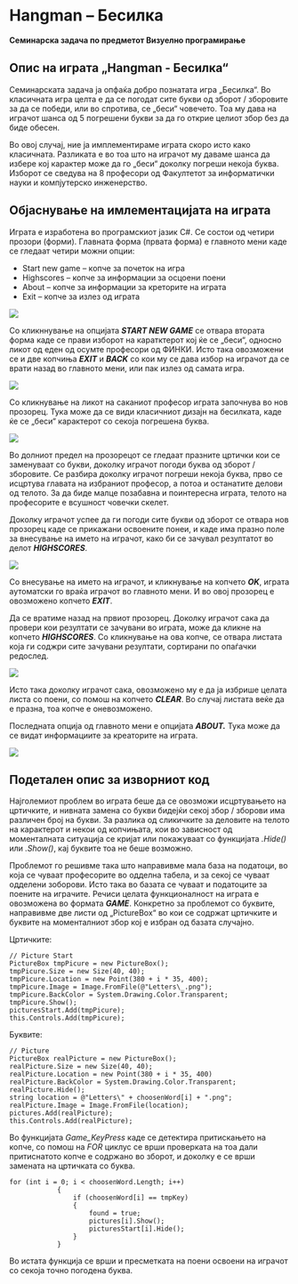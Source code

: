 Hangman – Бесилкa
=================

<b>Семинарска задача по предметот Визуелно програмирање</b>


Опис на играта „Hangman - Бесилка“
----------------------------------------

  Семинарската задача ја опфаќа добро познатата игра „Бесилка“. 
Во класичната игра целта е да се погодат сите букви од зборот / зборовите за да се победи,
или во спротива, се „беси“ човечето. Тоа му дава на играчот шанса од 5 погрешени 
букви за да го открие целиот збор без да биде обесен.

  Во овој случај, ние ја имплементираме играта скоро исто како класичната. 
Разликата е во тоа што на играчот му даваме шанса да избере кој карактер 
може да го „беси“ доколку погреши некоја буква. Изборот се сведува на 8 професори 
од Факултетот за информатички науки и компјутерско инженерство.

Објаснување на имлементацијата на играта
----------------------------------------

Играта е изработена во програмскиот јазик C#. Се состои од четири прозори (форми). 
Главната форма (првата форма) е главното мени каде се гледаат четири можни опции:

  * Start new game – копче за почеток на игра
  * Highscores – копче за информации за осцоени поени
  * About – копче за информации за креторите на играта
  * Exit – копче за излез од играта

<img src="http://img443.imageshack.us/img443/9383/slika1x.jpg"/>

Со кликннување на опцијата <b><i>START NEW GAME</i></b> се отвара втората форма каде се прави 
изборот на каратктерот кој ќе се „беси“, односно ликот од еден од осумте професори од ФИНКИ. 
Исто така овозможени се и две копчиња <b><i>EXIT</i></b> и <b><i>BACK</i></b> со кои му се дава избор на играчот 
да се врати назад во главното мени, или пак излез од самата игра.

<img src="http://img515.imageshack.us/img515/3926/slika2b.jpg"/>

Со кликнување на ликот на саканиот професор играта започнува во нов прозорец. 
Тука може да се види класичниот дизајн на бесилката, каде ќе се „беси“ карактерот со секоја 
погрешена буква.

<img src="http://imageshack.us/a/img198/6727/slika3.JPG"/>

Во долниот предел на прозорецот се гледаат празните цртички кои се заменуваат 
со букви, доколку играчот погоди буква од зборот / зборовите. Се разбира доколку играчот 
погреши некоја буква, прво се исцртува главата на избраниот професор, а потоа и останатите 
делови од телото. За да биде малце позабавна и поинтересна играта, телото на професорите 
е всушност човечки скелет. 

Доколку играчот успее да ги погоди сите букви од зборот се отвара нов прозорец каде се 
прикажани освоените понеи, и каде има празно поле за внесување на името на играчот, 
како би се зачувал резултатот во делот <b><i>HIGHSCORES</i></b>.

<img src="http://imageshack.us/a/img153/7595/slika4k.jpg"/>

Со внесување на името на играчот, и кликнување на копчето <b><i>OK</i></b>, играта аутоматски го враќа 
играчот во главното мени. И во овој прозорец е овозможено копчето <b><i>EXIT</i></b>.

Да се вратиме назад на првиот прозорец. Доколку играчот сака да провери кои резултати се 
зачувани во играта, може да кликне на копчето <b><i>HIGHSCORES</i></b>. Со кликнување на ова копче, 
се отвара листата која ги соджри сите зачувани резултати, сортирани по опаѓачки редослед.

<img src="http://img89.imageshack.us/img89/3787/slika5aa.jpg"/>

Исто така доколку играчот сака, овозможено му е да ја избрише целата листа со поени, со 
помош на копчето <b><i>CLEAR</i></b>. Во случај листата веќе да е празна, тоа копче е оневозможено.

Последната опција од главното мени е опцијата <b><i>ABOUT.</i></b> Тука може да се видат информациите за 
креаторите на играта.

<img src="http://img845.imageshack.us/img845/1005/slika6m.jpg"/>


Подетален опис за изворниот код
-------------------------------

Најголемиот проблем во играта беше да се овозможи исцртувањето на цртичките, и нивната замена со букви 
бидејќи секој збор / зборови има различен број на букви. За разлика од сликичките за деловите на телото 
на карактерот и некои од копчињата, кои во зависност од моменталната ситуација се кријат или покажуваат 
со функцијата <i>.Hide()</i> или <i>.Show()</i>, кај буквите тоа не беше возможно.
  
Проблемот го решивме така што направивме мала база на податоци, во која се чуваат професорите во одделна 
табела, и за секој се чуваат одделени зоборови. Исто така во базата се чуваат и податоците за поените на 
играчите. Речиси целата функционалност на играта е овозможена во формата <b><i>GAME</i></b>. Конкретно за проблемот 
со буквите, направивме две листи од „PictureBox“ во кои се содржат цртичките и буквите на моменталниот збор
кој е избран од базата случајно. 

Цртичките:

    // Picture Start
    PictureBox tmpPicure = new PictureBox();
    tmpPicure.Size = new Size(40, 40);
    tmpPicure.Location = new Point(380 + i * 35, 400);
    tmpPicure.Image = Image.FromFile(@"Letters\_.png");
    tmpPicure.BackColor = System.Drawing.Color.Transparent;
    tmpPicure.Show();
    picturesStart.Add(tmpPicure);
    this.Controls.Add(tmpPicure);
 
Буквите: 

    // Picture
    PictureBox realPicture = new PictureBox();
    realPicture.Size = new Size(40, 40);
    realPicture.Location = new Point(380 + i * 35, 400) 
    realPicture.BackColor = System.Drawing.Color.Transparent;
    realPicture.Hide();
    string location = @"Letters\" + choosenWord[i] + ".png";
    realPicture.Image = Image.FromFile(location);
    pictures.Add(realPicture);
    this.Controls.Add(realPicture);

Во функцијата <i>Game_KeyPress</i> каде се детектира притискањето на копче, со помош на <i>FOR</i> циклус 
се врши проверката на тоа дали притиснатото копче е содржано во зборот, и доколку е се врши замената 
на цртичката со буква.

    for (int i = 0; i < choosenWord.Length; i++)
                {
                    if (choosenWord[i] == tmpKey)
                    {
                        found = true;
                        pictures[i].Show();
                        picturesStart[i].Hide();
                    }
                }

Во истата функција се врши и пресметката на поени освоени на играчот со секоја точно погодена буква.
